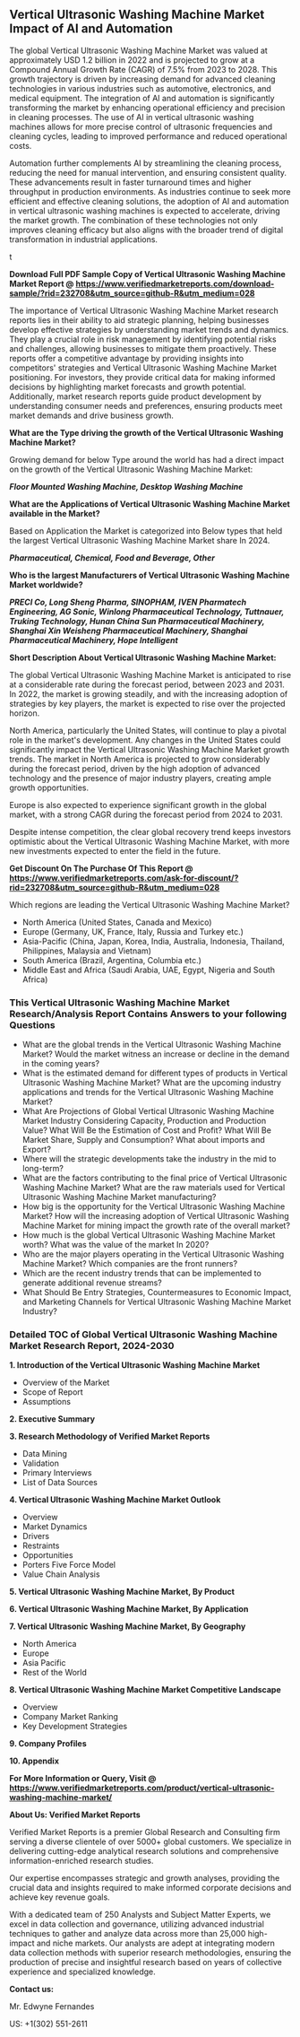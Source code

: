 <h2>Vertical Ultrasonic Washing Machine Market Impact of AI and Automation</h2><p>The global Vertical Ultrasonic Washing Machine Market was valued at approximately USD 1.2 billion in 2022 and is projected to grow at a Compound Annual Growth Rate (CAGR) of 7.5% from 2023 to 2028. This growth trajectory is driven by increasing demand for advanced cleaning technologies in various industries such as automotive, electronics, and medical equipment. The integration of AI and automation is significantly transforming the market by enhancing operational efficiency and precision in cleaning processes. The use of AI in vertical ultrasonic washing machines allows for more precise control of ultrasonic frequencies and cleaning cycles, leading to improved performance and reduced operational costs.</p><p>Automation further complements AI by streamlining the cleaning process, reducing the need for manual intervention, and ensuring consistent quality. These advancements result in faster turnaround times and higher throughput in production environments. As industries continue to seek more efficient and effective cleaning solutions, the adoption of AI and automation in vertical ultrasonic washing machines is expected to accelerate, driving the market growth. The combination of these technologies not only improves cleaning efficacy but also aligns with the broader trend of digital transformation in industrial applications.</p>t</p><p id="" class=""><strong>Download Full PDF Sample Copy of Vertical Ultrasonic Washing Machine Market Report @ <a href="https://www.verifiedmarketreports.com/download-sample/?rid=232708&utm_source=github-R&utm_medium=028" target="_blank">https://www.verifiedmarketreports.com/download-sample/?rid=232708&utm_source=github-R&utm_medium=028</a></strong></p><p>The importance of&nbsp;Vertical Ultrasonic Washing Machine Market research reports lies in their ability to aid strategic planning, helping businesses develop effective strategies by understanding market trends and dynamics. They play a crucial role in risk management by identifying potential risks and challenges, allowing businesses to mitigate them proactively. These reports offer a competitive advantage by providing insights into competitors' strategies and Vertical Ultrasonic Washing Machine Market positioning. For investors, they provide critical data for making informed decisions by highlighting market forecasts and growth potential. Additionally, market research reports guide product development by understanding consumer needs and preferences, ensuring products meet market demands and drive business growth.</p><p><strong>What are the&nbsp;Type driving the growth of the Vertical Ultrasonic Washing Machine Market?</strong></p><p id="" class="">Growing demand for below Type around the world has had a direct impact on the growth of the Vertical Ultrasonic Washing Machine Market:</p><em><strong>Floor Mounted Washing Machine, Desktop Washing Machine</strong></em></p><strong>What are the&nbsp;Applications&nbsp;of Vertical Ultrasonic Washing Machine Market available in the Market?</strong></p><p id="" class="">Based on Application the Market is categorized into Below types that held the largest Vertical Ultrasonic Washing Machine Market share In 2024.</p><em><strong>Pharmaceutical, Chemical, Food and Beverage, Other</strong></em></p><strong>Who is the largest Manufacturers of Vertical Ultrasonic Washing Machine Market worldwide?</strong></p><p><em><strong>PRECI Co, Long Sheng Pharma, SINOPHAM, IVEN Pharmatech Engineering, AG Sonic, Winlong Pharmaceutical Technology, Tuttnauer, Truking Technology, Hunan China Sun Pharmaceutical Machinery, Shanghai Xin Weisheng Pharmaceutical Machinery, Shanghai Pharmaceutical Machinery, Hope Intelligent</strong></em></p><p id="" class=""><strong>Short Description About Vertical Ultrasonic Washing Machine Market:</strong></p><p>The global Vertical Ultrasonic Washing Machine Market is anticipated to rise at a considerable rate during the forecast period, between 2023 and 2031. In 2022, the market is growing steadily, and with the increasing adoption of strategies by key players, the market is expected to rise over the projected horizon.</p><p>North America, particularly the United States, will continue to play a pivotal role in the market's development. Any changes in the United States could significantly impact the Vertical Ultrasonic Washing Machine Market growth trends. The market in North America is projected to grow considerably during the forecast period, driven by the high adoption of advanced technology and the presence of major industry players, creating ample growth opportunities.</p><p>Europe is also expected to experience significant growth in the global market, with a strong CAGR during the forecast period from 2024 to 2031.</p><p>Despite intense competition, the clear global recovery trend keeps investors optimistic about the Vertical Ultrasonic Washing Machine Market, with more new investments expected to enter the field in the future.</p><p id="" class=""><strong>Get Discount On The Purchase Of This Report @ <a href="https://www.verifiedmarketreports.com/ask-for-discount/?rid=232708&utm_source=github-R&utm_medium=028" target="_blank">https://www.verifiedmarketreports.com/ask-for-discount/?rid=232708&utm_source=github-R&utm_medium=028</a></strong></p>Which regions are leading the Vertical Ultrasonic Washing Machine Market?</p><ul><li>North America (United States, Canada and Mexico)</li><li>Europe (Germany, UK, France, Italy, Russia and Turkey etc.)</li><li>Asia-Pacific (China, Japan, Korea, India, Australia, Indonesia, Thailand, Philippines, Malaysia and Vietnam)</li><li>South America (Brazil, Argentina, Columbia etc.)</li><li>Middle East and Africa (Saudi Arabia, UAE, Egypt, Nigeria and South Africa)</li></ul><h3 id="" class="">This Vertical Ultrasonic Washing Machine Market Research/Analysis Report Contains Answers to your following Questions</h3><ul><li>What are the global trends in the Vertical Ultrasonic Washing Machine Market? Would the market witness an increase or decline in the demand in the coming years?</li><li>What is the estimated demand for different types of products in Vertical Ultrasonic Washing Machine Market? What are the upcoming industry applications and trends for the Vertical Ultrasonic Washing Machine Market?</li><li>What Are Projections of Global Vertical Ultrasonic Washing Machine Market Industry Considering Capacity, Production and Production Value? What Will Be the Estimation of Cost and Profit? What Will Be Market Share, Supply and Consumption? What about imports and Export?</li><li>Where will the strategic developments take the industry in the mid to long-term?</li><li>What are the factors contributing to the final price of Vertical Ultrasonic Washing Machine Market? What are the raw materials used for Vertical Ultrasonic Washing Machine Market manufacturing?</li><li>How big is the opportunity for the Vertical Ultrasonic Washing Machine Market? How will the increasing adoption of Vertical Ultrasonic Washing Machine Market for mining impact the growth rate of the overall market?</li><li>How much is the global Vertical Ultrasonic Washing Machine Market worth? What was the value of the market In 2020?</li><li>Who are the major players operating in the Vertical Ultrasonic Washing Machine Market? Which companies are the front runners?</li><li>Which are the recent industry trends that can be implemented to generate additional revenue streams?</li><li>What Should Be Entry Strategies, Countermeasures to Economic Impact, and Marketing Channels for Vertical Ultrasonic Washing Machine Market Industry?</li></ul><h3 id="" class="">Detailed TOC of Global Vertical Ultrasonic Washing Machine Market Research Report, 2024-2030</h3><p id="" class=""><strong>1. Introduction of the Vertical Ultrasonic Washing Machine Market</strong></p><ul><li>Overview of the Market</li><li>Scope of Report</li><li>Assumptions</li></ul><p id="" class=""><strong>2. Executive Summary</strong></p><p id="" class=""><strong>3. Research Methodology of Verified Market Reports</strong></p><ul><li>Data Mining</li><li>Validation</li><li>Primary Interviews</li><li>List of Data Sources</li></ul><p id="" class=""><strong>4. Vertical Ultrasonic Washing Machine Market Outlook</strong></p><ul><li>Overview</li><li>Market Dynamics</li><li>Drivers</li><li>Restraints</li><li>Opportunities</li><li>Porters Five Force Model</li><li>Value Chain Analysis</li></ul><p id="" class=""><strong>5. Vertical Ultrasonic Washing Machine Market, By Product</strong></p><p id="" class=""><strong>6. Vertical Ultrasonic Washing Machine Market, By Application</strong></p><p id="" class=""><strong>7. Vertical Ultrasonic Washing Machine Market, By Geography</strong></p><ul><li>North America</li><li>Europe</li><li>Asia Pacific</li><li>Rest of the World</li></ul><p id="" class=""><strong>8. Vertical Ultrasonic Washing Machine Market Competitive Landscape</strong></p><ul><li>Overview</li><li>Company Market Ranking</li><li>Key Development Strategies</li></ul><p id="" class=""><strong>9. Company Profiles</strong></p><p id="" class=""><strong>10. Appendix</strong></p><p id="" class=""><strong>For More Information or Query, Visit @ <a href="https://www.verifiedmarketreports.com/product/vertical-ultrasonic-washing-machine-market/" target="_blank">https://www.verifiedmarketreports.com/product/vertical-ultrasonic-washing-machine-market/</a></strong></p><p id="" class=""><strong>About Us: Verified Market Reports</strong></p><p id="" class="">Verified Market Reports is a premier Global Research and Consulting firm serving a diverse clientele of over 5000+ global customers. We specialize in delivering cutting-edge analytical research solutions and comprehensive information-enriched research studies.</p><p id="" class="">Our expertise encompasses strategic and growth analyses, providing the crucial data and insights required to make informed corporate decisions and achieve key revenue goals.</p><p id="" class="">With a dedicated team of 250 Analysts and Subject Matter Experts, we excel in data collection and governance, utilizing advanced industrial techniques to gather and analyze data across more than 25,000 high-impact and niche markets. Our analysts are adept at integrating modern data collection methods with superior research methodologies, ensuring the production of precise and insightful research based on years of collective experience and specialized knowledge.</p><p id="" class=""><strong>Contact us:</strong></p><p id="" class="">Mr. Edwyne Fernandes</p><p id="" class="">US: +1(302) 551-2611</p>